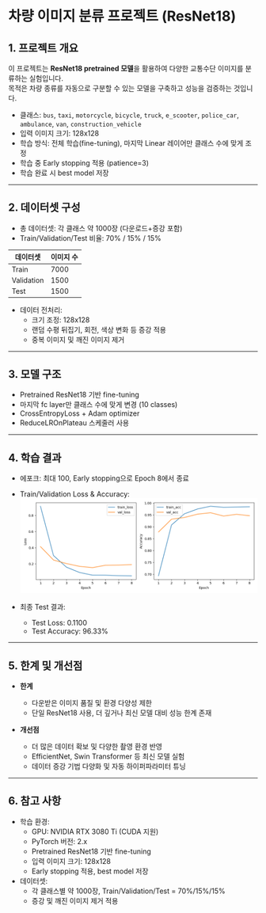 # 차량 이미지 분류 프로젝트 (ResNet18)

## 1. 프로젝트 개요
이 프로젝트는 **ResNet18 pretrained 모델**을 활용하여 다양한 교통수단 이미지를 분류하는 실험입니다.  
목적은 차량 종류를 자동으로 구분할 수 있는 모델을 구축하고 성능을 검증하는 것입니다.

- 클래스: `bus`, `taxi`, `motorcycle`, `bicycle`, `truck`, `e_scooter`, `police_car`, `ambulance`, `van`, `construction_vehicle`  
- 입력 이미지 크기: 128x128
- 학습 방식: 전체 학습(fine-tuning), 마지막 Linear 레이어만 클래스 수에 맞게 조정
- 학습 중 Early stopping 적용 (patience=3)
- 학습 완료 시 best model 저장

---

## 2. 데이터셋 구성

- 총 데이터셋: 각 클래스 약 1000장 (다운로드+증강 포함)  
- Train/Validation/Test 비율: 70% / 15% / 15%  

| 데이터셋 | 이미지 수 |
|-----------|-----------|
| Train     | 7000      |
| Validation| 1500      |
| Test      | 1500      |

- 데이터 전처리:
  - 크기 조정: 128x128
  - 랜덤 수평 뒤집기, 회전, 색상 변화 등 증강 적용
  - 중복 이미지 및 깨진 이미지 제거

---

## 3. 모델 구조

- Pretrained ResNet18 기반 fine-tuning
- 마지막 fc layer만 클래스 수에 맞게 변경 (10 classes)
- CrossEntropyLoss + Adam optimizer
- ReduceLROnPlateau 스케줄러 사용

---

## 4. 학습 결과

- 에포크: 최대 100, Early stopping으로 Epoch 8에서 종료
- Train/Validation Loss & Accuracy:
  ![Train/Validation Curves](train_val_curves.png)

- 최종 Test 결과:
  - Test Loss: 0.1100
  - Test Accuracy: 96.33%

---

## 5. 한계 및 개선점

- **한계**
  - 다운받은 이미지 품질 및 환경 다양성 제한
  - 단일 ResNet18 사용, 더 깊거나 최신 모델 대비 성능 한계 존재

- **개선점**
  - 더 많은 데이터 확보 및 다양한 촬영 환경 반영
  - EfficientNet, Swin Transformer 등 최신 모델 실험
  - 데이터 증강 기법 다양화 및 자동 하이퍼파라미터 튜닝

---

## 6. 참고 사항

- 학습 환경:
  - GPU: NVIDIA RTX 3080 Ti (CUDA 지원)
  - PyTorch 버전: 2.x
  - Pretrained ResNet18 기반 fine-tuning
  - 입력 이미지 크기: 128x128
  - Early stopping 적용, best model 저장
- 데이터셋:
  - 각 클래스별 약 1000장, Train/Validation/Test = 70%/15%/15%
  - 증강 및 깨진 이미지 제거 적용